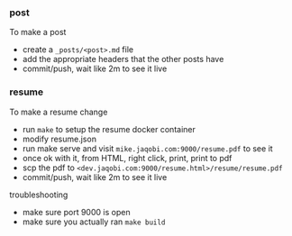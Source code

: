 
### post

To make a post
* create a `_posts/<post>.md` file
* add the appropriate headers that the other posts have 
* commit/push, wait like 2m to see it live

### resume

To make a resume change
* run `make` to setup the resume docker container
* modify resume.json
* run make serve and visit `mike.jaqobi.com:9000/resume.pdf` to see it
* once ok with it, from HTML, right click, print, print to pdf
* scp the pdf to `<dev.jaqobi.com:9000/resume.html>/resume/resume.pdf`
* commit/push, wait like 2m to see it live

troubleshooting
* make sure port 9000 is open
* make sure you actually ran `make build`
